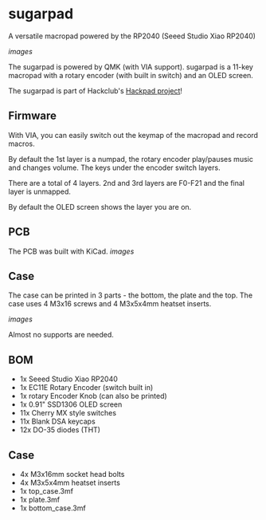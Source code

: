 # sugarpad

A versatile macropad powered by the RP2040 (Seeed Studio Xiao RP2040)

*images*

The sugarpad is powered by QMK (with VIA support).
sugarpad is a 11-key macropad with a rotary encoder (with built in switch) and an OLED screen.

The sugarpad is part of Hackclub's [Hackpad project](https://hackpad.hackclub.com/)!

## Firmware
With VIA, you can easily switch out the keymap of the macropad and record macros.

By default the 1st layer is a numpad, the rotary encoder play/pauses music and changes volume.
The keys under the encoder switch layers.

There are a total of 4 layers. 2nd and 3rd layers are F0-F21 and the final layer is unmapped.

By default the OLED screen shows the layer you are on.

## PCB
The PCB was built with KiCad.
*images*

## Case
The case can be printed in 3 parts - the bottom, the plate and the top. 
The case uses 4 M3x16 screws and 4 M3x5x4mm heatset inserts.

*images*

Almost no supports are needed. 

## BOM
- 1x Seeed Studio Xiao RP2040
- 1x EC11E Rotary Encoder (switch built in)
- 1x rotary Encoder Knob (can also be printed)
- 1x 0.91" SSD1306 OLED screen
- 11x Cherry MX style switches
- 11x Blank DSA keycaps
- 12x DO-35 diodes (THT)

## Case
- 4x M3x16mm socket head bolts
- 4x M3x5x4mm heatset inserts
- 1x top_case.3mf
- 1x plate.3mf
- 1x bottom_case.3mf